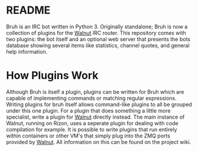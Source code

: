 # README
Bruh is an IRC bot written in Python 3. Originally standalone; Bruh is now a collection
of plugins for the [Walnut] IRC router. This repository comes with two plugins: the bot
itself and an optional web server that presents the bots database showing several items
like statistics, channel quotes, and general help information.

# How Plugins Work
Although Bruh is itself a plugin, plugins can be written for Bruh which are capable of
implementing commands or matching regular expressions. Writing plugins for bruh itself
allows command-like plugins to all be grouped under this one plugin. For a plugin that
does something a little more specialist, write a plugin for [Walnut] directly instead.
The main instance of Walnut, running on Rizon, uses a seperate plugin for dealing with
code compilation for example. It is possible to write plugins that run entirely within
containers or other VM's that simply plug into the ZMQ ports provided by [Walnut]. All
information on this can be found on the project wiki.

[Walnut]: https://github.com/Reisen/Walnut
